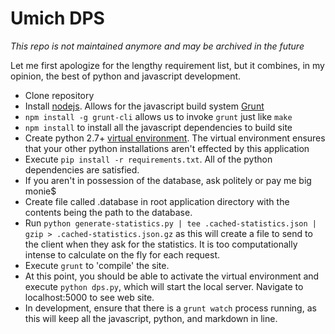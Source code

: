 # Umich DPS

_This repo is not maintained anymore and may be archived in the future_

Let me first apologize for the lengthy requirement list, but it combines, in
my opinion, the best of python and javascript development.

- Clone repository
- Install [nodejs][]. Allows for the javascript build system [Grunt][]
- `npm install -g grunt-cli` allows us to invoke `grunt` just like `make`
- `npm install` to install all the javascript dependencies to build site
- Create python 2.7+ [virtual environment][]. The virtual environment ensures
  that your other python installations aren't effected by this application
- Execute `pip install -r requirements.txt`. All of the python dependencies are
  satisfied.
- If you aren't in possession of the database, ask politely or pay me big
  monie$
- Create file called .database in root application directory with the contents
  being the path to the database.
- Run `python generate-statistics.py | tee .cached-statistics.json | gzip >
  .cached-statistics.json.gz` as this will create a file to send to the client
  when they ask for the statistics. It is too computationally intense to
  calculate on the fly for each request.
- Execute `grunt` to 'compile' the site.
- At this point, you should be able to activate the virtual environment and
  execute `python dps.py`, which will start the local server. Navigate to
  localhost:5000 to see web site.
- In development, ensure that there is a `grunt watch` process running, as this
  will keep all the javascript, python, and markdown in line.

[nodejs]: http://nodejs.org/
[Grunt]: http://gruntjs.com/
[virtual environment]: https://pypi.python.org/pypi/virtualenv
